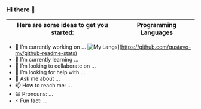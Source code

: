 ### Hi there 👋

Here are some ideas to get you started: | Programming Languages
:--------------------------------------:|:-------------------------:
- 🔭 I’m currently working on ...       ![My Langs](https://github-readme-stats.vercel.app/api/top-langs/?username=gustavo-mv&layout=pie&theme=DARK)](https://github.com/gustavo-mv/github-readme-stats)
- 🌱 I’m currently learning ...         
- 👯 I’m looking to collaborate on ...  
- 🤔 I’m looking for help with ...      
- 💬 Ask me about ...                   
- 📫 How to reach me: ...               
- 😄 Pronouns: ...                      
- ⚡ Fun fact: ...                       





